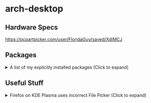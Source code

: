 # arch-desktop
## Hardware Specs
https://pcpartpicker.com/user/FloridaGuy/saved/XdjMCJ

## Packages
<details>
 <summary>A list of my explicitly installed packages (Click to expand)</summary>

  https://archlinux.org/packages/
  ### Core
   - `amd-ucode`
   - [`base`](https://archlinux.org/packages/core/any/base/) (meta package)
   - `base-devel` (meta package)
   - `btrfs-progs`
   - `linux`
   - `linux-firmware`
   - `nano`
  ### Extra
   - `firefox`
   - `flatpak`
   - `flatpak-kcm`
   - `git`
   - `gwenview`
   - `i2c-tools`
   - `kio-gdrive`
   - `libreoffice-fresh`
   - `mesa`
   - `nano-syntax-highlighting`
   - `neofetch`
   - `networkmanager`
   - `openrgb`
   - [`plasma-meta`](https://archlinux.org/packages/extra/any/plasma-meta/) (meta package)
   - `ufw`
   - `vulkan-radeon`
   - `xf86-video-amdgpu`
  ### Multilib
   [(Must be manually enabled)](https://wiki.archlinux.org/title/Official_repositories#Enabling_multilib)
   - `lib32-mesa`
   - `lib32-vulkan-radeon `
   - `steam`
  ### AUR
   - `paru`
  ### Flatpak
   - `vesktop`
</details>

## Useful Stuff
<details>
 <summary>Firefox on KDE Plasma uses incorrect File Picker (Click to expand)</summary>
  
  *(Working as of Firefox Version 123.0)* <br />
  - Go to `about:config` and set `widget.use-xdg-desktop-portal.file-picker` from `2` to `1`. <br />
  https://wiki.archlinux.org/title/Firefox#KDE_integration
</details>
